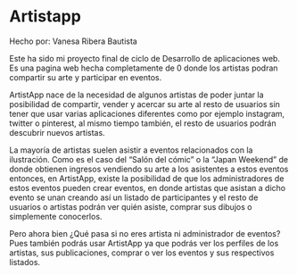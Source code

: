 # Artistapp
Hecho por: Vanesa Ribera Bautista

Este ha sido mi proyecto final de ciclo de Desarrollo de aplicaciones web.
Es una pagina web hecha completamente de 0 donde los artistas podran compartir su arte y participar en eventos.

ArtistApp nace de la necesidad de algunos artistas de poder juntar la posibilidad de
compartir, vender y acercar su arte al resto de usuarios sin tener que usar varias
aplicaciones diferentes como por ejemplo instagram, twitter o pinterest, al mismo
tiempo también, el resto de usuarios podrán descubrir nuevos artistas.

La mayoría de artistas suelen asistir a eventos relacionados con la ilustración. Como
es el caso del “Salón del cómic” o la “Japan Weekend” de donde obtienen ingresos
vendiendo su arte a los asistentes a estos eventos entonces, en ArtistApp, existe la
posibilidad de que los administradores de estos eventos pueden crear eventos, en
donde artistas que asistan a dicho evento se unan creando así un listado de
participantes y el resto de usuarios o artistas podrán ver quién asiste, comprar sus
dibujos o simplemente conocerlos.

Pero ahora bien ¿Qué pasa si no eres artista ni administrador de eventos? Pues
también podrás usar ArtistApp ya que podrás ver los perfiles de los artistas, sus
publicaciones, comprar o ver los eventos y sus respectivos listados.
 
